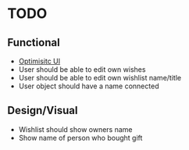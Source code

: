 # TODO

## Functional

- [Optimisitc UI](https://remix.run/docs/en/v1/guides/optimistic-ui)
- User should be able to edit own wishes
- User should be able to edit own wishlist name/title
- User object should have a name connected


## Design/Visual

- Wishlist should show owners name
- Show name of person who bought gift
